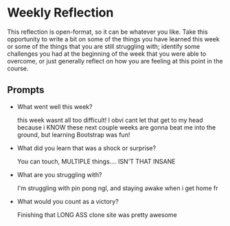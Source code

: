 # Weekly Reflection
This reflection is open-format, so it can be whatever you like. Take this opportunity to write a bit on some of the things you have learned this week or some of the things that you are still struggling with; identify some challenges you had at the beginning of the week that you were able to overcome, or just generally reflect on how you are feeling at this point in the course.

## Prompts
- What went well this week?

    this week wasnt all too difficult! I obvi cant let that get to my head because i KNOW these next couple weeks are gonna beat me into the ground, but learning Bootstrap was fun!

- What did you learn that was a shock or surprise?

    You can touch, MULTIPLE things.... ISN'T THAT INSANE

- What are you struggling with?

    I'm struggling with pin pong ngl, and staying awake when i get home fr

- What would you count as a victory?

    Finishing that LONG ASS clone site was pretty awesome
